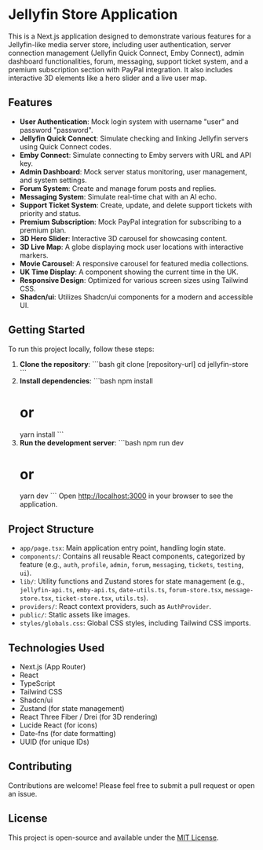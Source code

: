 # Jellyfin Store Application

This is a Next.js application designed to demonstrate various features for a Jellyfin-like media server store, including user authentication, server connection management (Jellyfin Quick Connect, Emby Connect), admin dashboard functionalities, forum, messaging, support ticket system, and a premium subscription section with PayPal integration. It also includes interactive 3D elements like a hero slider and a live user map.

## Features

-   **User Authentication**: Mock login system with username "user" and password "password".
-   **Jellyfin Quick Connect**: Simulate checking and linking Jellyfin servers using Quick Connect codes.
-   **Emby Connect**: Simulate connecting to Emby servers with URL and API key.
-   **Admin Dashboard**: Mock server status monitoring, user management, and system settings.
-   **Forum System**: Create and manage forum posts and replies.
-   **Messaging System**: Simulate real-time chat with an AI echo.
-   **Support Ticket System**: Create, update, and delete support tickets with priority and status.
-   **Premium Subscription**: Mock PayPal integration for subscribing to a premium plan.
-   **3D Hero Slider**: Interactive 3D carousel for showcasing content.
-   **3D Live Map**: A globe displaying mock user locations with interactive markers.
-   **Movie Carousel**: A responsive carousel for featured media collections.
-   **UK Time Display**: A component showing the current time in the UK.
-   **Responsive Design**: Optimized for various screen sizes using Tailwind CSS.
-   **Shadcn/ui**: Utilizes Shadcn/ui components for a modern and accessible UI.

## Getting Started

To run this project locally, follow these steps:

1.  **Clone the repository**:
    \`\`\`bash
    git clone [repository-url]
    cd jellyfin-store
    \`\`\`
2.  **Install dependencies**:
    \`\`\`bash
    npm install
    # or
    yarn install
    \`\`\`
3.  **Run the development server**:
    \`\`\`bash
    npm run dev
    # or
    yarn dev
    \`\`\`
    Open [http://localhost:3000](http://localhost:3000) in your browser to see the application.

## Project Structure

-   `app/page.tsx`: Main application entry point, handling login state.
-   `components/`: Contains all reusable React components, categorized by feature (e.g., `auth`, `profile`, `admin`, `forum`, `messaging`, `tickets`, `testing`, `ui`).
-   `lib/`: Utility functions and Zustand stores for state management (e.g., `jellyfin-api.ts`, `emby-api.ts`, `date-utils.ts`, `forum-store.tsx`, `message-store.tsx`, `ticket-store.tsx`, `utils.ts`).
-   `providers/`: React context providers, such as `AuthProvider`.
-   `public/`: Static assets like images.
-   `styles/globals.css`: Global CSS styles, including Tailwind CSS imports.

## Technologies Used

-   Next.js (App Router)
-   React
-   TypeScript
-   Tailwind CSS
-   Shadcn/ui
-   Zustand (for state management)
-   React Three Fiber / Drei (for 3D rendering)
-   Lucide React (for icons)
-   Date-fns (for date formatting)
-   UUID (for unique IDs)

## Contributing

Contributions are welcome! Please feel free to submit a pull request or open an issue.

## License

This project is open-source and available under the [MIT License](LICENSE).
